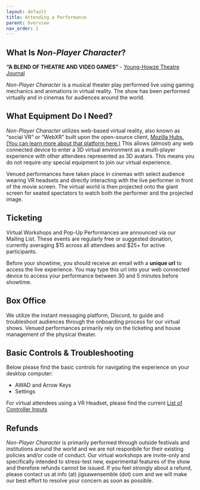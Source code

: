 ```yaml
---
layout: default
title: Attending a Performance
parent: Overview
nav_order: 2
---
```


## What Is *Non-Player Character*?

**“A BLEND OF THEATRE AND VIDEO GAMES”** - [Young-Howze Theatre Journal](https://www.instagram.com/p/Ca0lsrOO7wl/)

*Non-Player Character* is a musical theater play performed live using gaming mechanics and animations in virtual reality. The show has been performed virtually and in cinemas for audiences around the world. 

## What Equipment Do I Need?
*Non-Player Character* utilizes web-based virtual reality, also known as “social VR” or “WebXR” built upon the open-source client, [Mozilla Hubs. (You can learn more about that platform here.)](https://hubs.mozilla.com/docs/welcome.html) This allows (almost) any web connected device to enter a 3D virtual environment as a multi-player experience with other attendees represented as 3D avatars. This means you do not require *any* special equipment to join our virtual experience. 

Venued performances have taken place in cinemas with select audience wearing VR headsets and directly interacting with the live performer in front of the movie screen. The virtual world is then projected onto the giant screen for seated spectators to watch both the performer and the projected image.

## Ticketing
Virtual Workshops and Pop-Up Performances are announced via our Mailing List. These events are regularly free or suggested donation, currently averaging $15 across all attendees and $25+ for active participants. 

Before your showtime, you should receive an email with a **unique url** to access the live experience. You may type this url into your web connected device to access your performance between 30 and 5 minutes before showtime. 

## Box Office
We utilize the instant messaging platform, Discord, to guide and troubleshoot audiences through the onboarding process for our virtual shows. Venued performances primarily rely on the ticketing and house management of the physical theater. 

## Basic Controls & Troubleshooting
Below please find the basic controls for navigating the experience on your desktop computer: 
- AWAD and Arrow Keys
- Settings

For virtual attendees using a VR Headset, please find the current [List of Controller Inputs](https://hubs.mozilla.com/docs/hubs-controls.html)

## Refunds
*Non-Player Character* is primarily performed through outside festivals and institutions around the world and we are not responbile for their existing policies and/or code of conduct. Our virtual workshops are invite-only and specifically intended to stress-test new, experimental features of the show and therefore refunds cannot be issued. If you feel strongly about a refund, please contact us at info (at) jigsawensemble (dot) com and we will make our best effort to resolve your concern as soon as possible.
